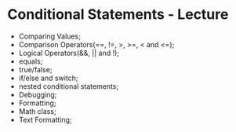# Conditional Statements - Lecture

* Comparing Values;
* Comparison Operators(==, !=, >, >=, < and <=);
* Logical Operators(&&, || and !);
* equals;
* true/false;
* if/else and switch;
* nested conditional statements;
* Debugging;
* Formatting;
* Math class;
* Text Formatting;

